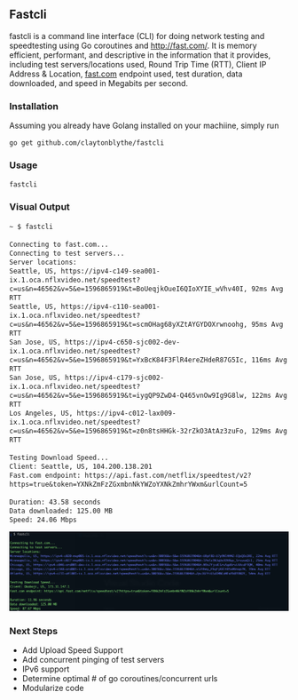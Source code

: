 ## Fastcli

fastcli is a command line interface (CLI) for doing network testing and speedtesting using Go coroutines and http://fast.com/. It is memory efficient, performant, and descriptive in the information that it provides, including test servers/locations used, Round Trip Time (RTT), Client IP Address & Location, [fast.com](http://fast.com/) endpoint used, test duration, data downloaded, and speed in Megabits per second. 

### Installation

Assuming you already have Golang installed on your machiine, simply run
```
go get github.com/claytonblythe/fastcli
```


### Usage

```
fastcli
```


### Visual Output

```
~ $ fastcli

Connecting to fast.com...
Connecting to test servers...
Server locations:
Seattle, US, https://ipv4-c149-sea001-ix.1.oca.nflxvideo.net/speedtest?c=us&n=46562&v=5&e=1596865919&t=BoUeqjkOueI6QIoXYIE_wVhv40I, 92ms Avg RTT
Seattle, US, https://ipv4-c110-sea001-ix.1.oca.nflxvideo.net/speedtest?c=us&n=46562&v=5&e=1596865919&t=scmOHag68yXZtAYGYDOXrwnoohg, 95ms Avg RTT
San Jose, US, https://ipv4-c650-sjc002-dev-ix.1.oca.nflxvideo.net/speedtest?c=us&n=46562&v=5&e=1596865919&t=YxBcK84F3FlR4ereZHdeR87G5Ic, 116ms Avg RTT
San Jose, US, https://ipv4-c179-sjc002-ix.1.oca.nflxvideo.net/speedtest?c=us&n=46562&v=5&e=1596865919&t=iygQP9ZwD4-Q465vnOw9Ig9G8lw, 122ms Avg RTT
Los Angeles, US, https://ipv4-c012-lax009-ix.1.oca.nflxvideo.net/speedtest?c=us&n=46562&v=5&e=1596865919&t=z0n8tsHHGk-32rZkO3AtAz3zuFo, 129ms Avg RTT

Testing Download Speed...
Client: Seattle, US, 104.200.138.201
Fast.com endpoint: https://api.fast.com/netflix/speedtest/v2?https=true&token=YXNkZmFzZGxmbnNkYWZoYXNkZmhrYWxm&urlCount=5

Duration: 43.58 seconds
Data downloaded: 125.00 MB
Speed: 24.06 Mbps
```

![Alt fastcli](https://github.com/claytonblythe/fastcli/raw/master/demo.png)


### Next Steps

- Add Upload Speed Support
- Add concurrent pinging of test servers
- IPv6 support
- Determine optimal # of go coroutines/concurrent urls
- Modularize code